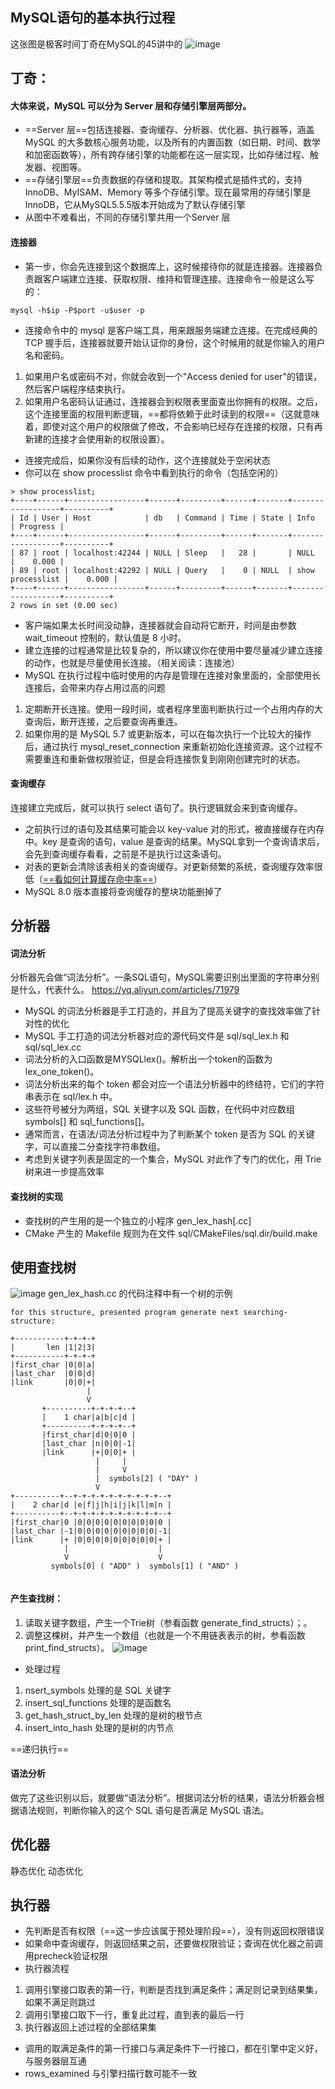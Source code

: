 
## MySQL语句的基本执行过程
这张图是极客时间丁奇在MySQL的45讲中的
![image](https://github.com/ermaot/notes/blob/master/mysql/024%E4%B8%81%E5%A5%87%E7%9A%84mysql45%E8%AE%B2/%A5%E8%AF%A2%E8%AF%AD%E5%8F%A5%E6%98%AF%E5%A6%82%E4%BD%95%E6%89%A7%E8%A1%8C%E7%9A%841.png)
## 丁奇：
#### 大体来说，MySQL 可以分为 Server 层和存储引擎层两部分。
- ==Server 层==包括连接器、查询缓存、分析器、优化器、执行器等，涵盖 MySQL 的大多数核心服务功能，以及所有的内置函数（如日期、时间、数学和加密函数等），所有跨存储引擎的功能都在这一层实现，比如存储过程、触发器、视图等。
- ==存储引擎层==负责数据的存储和提取。其架构模式是插件式的，支持 InnoDB、MyISAM、Memory 等多个存储引擎。现在最常用的存储引擎是InnoDB，它从MySQL5.5.5版本开始成为了默认存储引擎
- 从图中不难看出，不同的存储引擎共用一个Server 层

#### 连接器
- 第一步，你会先连接到这个数据库上，这时候接待你的就是连接器。连接器负责跟客户端建立连接、获取权限、维持和管理连接。连接命令一般是这么写的：
```
mysql -h$ip -P$port -u$user -p
```
- 连接命令中的 mysql 是客户端工具，用来跟服务端建立连接。在完成经典的 TCP 握手后，连接器就要开始认证你的身份，这个时候用的就是你输入的用户名和密码。
1. 如果用户名或密码不对，你就会收到一个"Access denied for user"的错误，然后客户端程序结束执行。
2. 如果用户名密码认证通过，连接器会到权限表里面查出你拥有的权限。之后，这个连接里面的权限判断逻辑，==都将依赖于此时读到的权限==（这就意味着，即使对这个用户的权限做了修改，不会影响已经存在连接的权限，只有再新建的连接才会使用新的权限设置）。
- 连接完成后，如果你没有后续的动作，这个连接就处于空闲状态
- 你可以在 show processlist 命令中看到执行的命令（包括空闲的）
```
> show processlist;
+----+------+-----------------+------+---------+------+-------+------------------+----------+
| Id | User | Host            | db   | Command | Time | State | Info             | Progress |
+----+------+-----------------+------+---------+------+-------+------------------+----------+
| 87 | root | localhost:42244 | NULL | Sleep   |   28 |       | NULL             |    0.000 |
| 89 | root | localhost:42292 | NULL | Query   |    0 | NULL  | show processlist |    0.000 |
+----+------+-----------------+------+---------+------+-------+------------------+----------+
2 rows in set (0.00 sec)

```
- 客户端如果太长时间没动静，连接器就会自动将它断开，时间是由参数 wait_timeout 控制的，默认值是 8 小时。
- 建立连接的过程通常是比较复杂的，所以建议你在使用中要尽量减少建立连接的动作，也就是尽量使用长连接。（相关阅读：连接池）
- MySQL 在执行过程中临时使用的内存是管理在连接对象里面的，全部使用长连接后，会带来内存占用过高的问题
1. 定期断开长连接。使用一段时间，或者程序里面判断执行过一个占用内存的大查询后，断开连接，之后要查询再重连。
2. 如果你用的是 MySQL 5.7 或更新版本，可以在每次执行一个比较大的操作后，通过执行 mysql_reset_connection 来重新初始化连接资源。这个过程不需要重连和重新做权限验证，但是会将连接恢复到刚刚创建完时的状态。

#### 查询缓存
连接建立完成后，就可以执行 select 语句了。执行逻辑就会来到查询缓存。
- 之前执行过的语句及其结果可能会以 key-value 对的形式，被直接缓存在内存中。key 是查询的语句，value 是查询的结果。MySQL拿到一个查询请求后，会先到查询缓存看看，之前是不是执行过这条语句。
- 对表的更新会清除该表相关的查询缓存。对更新频繁的系统，查询缓存效率很低（[==看如何计算缓存命中率==](https://note.youdao.com/)）
- MySQL 8.0 版本直接将查询缓存的整块功能删掉了

## 分析器
#### 词法分析
分析器先会做“词法分析”。一条SQL语句，MySQL需要识别出里面的字符串分别是什么，代表什么。
https://yq.aliyun.com/articles/71979
- MySQL 的词法分析器是手工打造的，并且为了提高关键字的查找效率做了针对性的优化
- MySQL 手工打造的词法分析器对应的源代码文件是 sql/sql_lex.h 和 sql/sql_lex.cc
- 词法分析的入口函数是MYSQLlex()。解析出一个token的函数为lex_one_token()。
- 词法分析出来的每个 token 都会对应一个语法分析器中的终结符，它们的字符串表示在 sql/lex.h 中。
- 这些符号被分为两组，SQL 关键字以及 SQL 函数，在代码中对应数组 symbols[] 和 sql_functions[]。
- 通常而言，在语法/词法分析过程中为了判断某个 token 是否为 SQL 的关键字，可以直接二分查找字符串数组。
- 考虑到关键字列表是固定的一个集合，MySQL 对此作了专门的优化，用 Trie 树来进一步提高效率


#### 查找树的实现
- 查找树的产生用的是一个独立的小程序 gen_lex_hash[.cc]
- CMake 产生的 Makefile 规则为在文件 sql/CMakeFiles/sql.dir/build.make 


## 使用查找树
![image](https://github.com/ermaot/notes/blob/master/mysql/024%E4%B8%81%E5%A5%87%E7%9A%84mysql45%E8%AE%B2/pic/%E4%B8%80%E6%9D%A1SQL%E6%9F%A5%E8%AF%A2%E8%AF%AD%E5%8F%A5%E6%98%AF%E5%A6%82%E4%BD%95%E6%89%A7%E8%A1%8C%E7%9A%842.png)
gen_lex_hash.cc 的代码注释中有一个树的示例
```
for this structure, presented program generate next searching-structure:

+-----------+-+-+-+
|       len |1|2|3|
+-----------+-+-+-+
|first_char |0|0|a|
|last_char  |0|0|d|
|link       |0|0|+|
                 |
                 V
       +----------+-+-+-+--+
       |    1 char|a|b|c|d |
       +----------+-+-+-+--+
       |first_char|d|0|0|0 |
       |last_char |n|0|0|-1|
       |link      |+|0|0|+ |
                   |     |
                   |     V
                   |  symbols[2] ( "DAY" )
                   V
+----------+--+-+-+-+-+-+-+-+-+-+--+
|    2 char|d |e|f|j|h|i|j|k|l|m|n |
+----------+--+-+-+-+-+-+-+-+-+-+--+
|first_char|0 |0|0|0|0|0|0|0|0|0|0 |
|last_char |-1|0|0|0|0|0|0|0|0|0|-1|
|link      |+ |0|0|0|0|0|0|0|0|0|+ |
            |                    |
            V                    V
         symbols[0] ( "ADD" )  symbols[1] ( "AND" )


```


#### 产生查找树：
1. 读取关键字数组，产生一个Trie树（参看函数 generate_find_structs）；。
2. 调整这棵树，并产生一个数组（也就是一个不用链表表示的树，参看函数 print_find_structs）。
![image](https://github.com/ermaot/notes/blob/master/mysql/024%E4%B8%81%E5%A5%87%E7%9A%84mysql45%E8%AE%B2/pic/%E4%B8%80%E6%9D%A1SQL%E6%9F%A5%E8%AF%A2%E8%AF%AD%E5%8F%A5%E6%98%AF%E5%A6%82%E4%BD%95%E6%89%A7%E8%A1%8C%E7%9A%843.png)
- 处理过程
1. nsert_symbols 处理的是 SQL 关键字
2. insert_sql_functions 处理的是函数名
3. get_hash_struct_by_len 处理的是树的根节点
4. insert_into_hash 处理的是树的内节点

==递归执行==
#### 语法分析
做完了这些识别以后，就要做“语法分析”。根据词法分析的结果，语法分析器会根据语法规则，判断你输入的这个 SQL 语句是否满足 MySQL 语法。

## 优化器
静态优化
动态优化
## 执行器
- 先判断是否有权限（==这一步应该属于预处理阶段==），没有则返回权限错误
- 如果命中查询缓存，则返回结果之前，还要做权限验证；查询在优化器之前调用precheck验证权限
- 执行器流程
1. 调用引擎接口取表的第一行，判断是否找到满足条件；满足则记录到结果集，如果不满足则跳过
2. 调用引擎接口取下一行，重复此过程，直到表的最后一行
3. 执行器返回上述过程的全部结果集
- 调用的取满足条件的第一行接口与满足条件下一行接口，都在引擎中定义好，与服务器层互通
- rows_examined 与引擎扫描行数可能不一致
